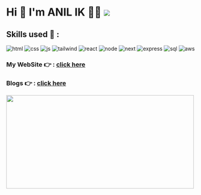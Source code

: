 
 #   Hi  👋 I'm ANIL IK  :technologist:         ![](https://komarev.com/ghpvc/?username=anilikarikatti&color=green)  
<div style={display:"flex" , height:"100px"} >
   
   
<div > 
   

## Skills used :dizzy: : 
![html](https://github.com/anilikarikatti/anilikarikatti/assets/48754895/58469646-a2d4-49e4-a790-5cfbbcef2a10)
![css](https://github.com/anilikarikatti/anilikarikatti/assets/48754895/39c40f10-af00-40fd-9053-4292e1fbedbd)
![js](https://github.com/anilikarikatti/anilikarikatti/assets/48754895/3792ef50-b5a7-48bb-b60c-9d4f2c9ac4bf)
![tailwind](https://github.com/anilikarikatti/anilikarikatti/assets/48754895/3d249f9f-af37-40b4-a91d-171bf460aafa)
![react](https://github.com/anilikarikatti/anilikarikatti/assets/48754895/9cbfcd52-6174-433d-ae33-6918a8d99613)
![node](https://github.com/anilikarikatti/anilikarikatti/assets/48754895/b0bcae95-4973-44a4-ab42-7b41762364a5)
![next](https://github.com/anilikarikatti/anilikarikatti/assets/48754895/db6b2814-aa4d-4012-9309-5a524f389d4f)
![express](https://github.com/anilikarikatti/anilikarikatti/assets/48754895/c132bb1c-6811-4688-b2cd-6ecf40bbb846)
![sql](https://github.com/anilikarikatti/anilikarikatti/assets/48754895/6ff04db9-d253-4955-95ad-326dbe1de875)
![aws](https://github.com/anilikarikatti/anilikarikatti/assets/48754895/753d0f0d-1a3f-4584-ab13-19a4fb4ae00c)









 


 ### My WebSite :point_right: : [click here ](https://ak-anilikarikatti.vercel.app/) 

  ### Blogs :point_right: : [click here ](https://medium.com/@anilkarikatti333) 

 
 
   </div>
 <img src= "https://github.com/anilikarikatti/anilikarikatti/assets/48754895/e6b773e4-f447-4103-806a-51a3c7658bd9" height=250 width=500 style={border-radius:"150px"}>
<!-- ![ben-kolde-bs2Ba7t69mM-unsplash](https://github.com/anilikarikatti/anilikarikatti/assets/48754895/5222a546-c81f-48e8-9343-5c32b799fc12) -->



